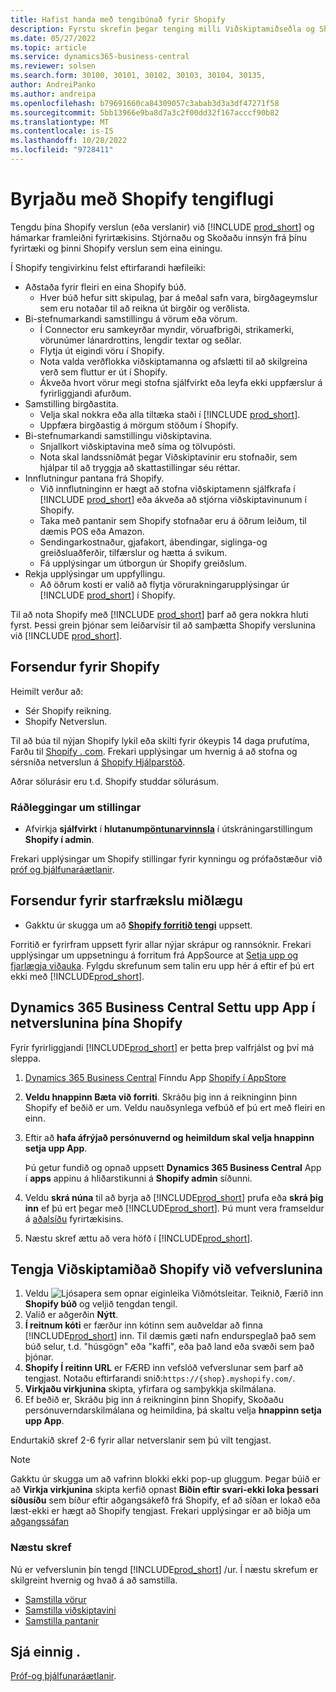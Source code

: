 ```yaml
---
title: Hafist handa með tengibúnað fyrir Shopify
description: Fyrstu skrefin þegar tenging milli Viðskiptamiðseðla og Shopify
ms.date: 05/27/2022
ms.topic: article
ms.service: dynamics365-business-central
ms.reviewer: solsen
ms.search.form: 30100, 30101, 30102, 30103, 30104, 30135,
author: AndreiPanko
ms.author: andreipa
ms.openlocfilehash: b79691660ca84309057c3abab3d3a3df47271f58
ms.sourcegitcommit: 5bb13966e9ba8d7a3c2f00dd32f167acccf90b82
ms.translationtype: MT
ms.contentlocale: is-IS
ms.lasthandoff: 10/28/2022
ms.locfileid: "9728411"
---
```

# <a name="get-started-with-the-shopify-connector"></a>Byrjaðu með Shopify tengiflugi

Tengdu þína Shopify verslun (eða verslanir) við [!INCLUDE [prod_short](../includes/prod_short.md)] og hámarkar framleiðni fyrirtækisins. Stjórnaðu og Skoðaðu innsýn frá þínu fyrirtæki og þinni Shopify verslun sem eina einingu.

Í Shopify tengivirkinu felst eftirfarandi hæfileiki:

- Aðstaða fyrir fleiri en eina Shopify búð.
  - Hver búð hefur sitt skipulag, þar á meðal safn vara, birgðageymslur sem eru notaðar til að reikna út birgðir og verðlista.  
- Bi-stefnumarkandi samstillingu á vörum eða vörum.
  - Í Connector eru samkeyrðar myndir, vöruafbrigði, strikamerki, vörunúmer lánardrottins, lengdir textar og seðlar.  
  - Flytja út eigindi vöru í Shopify.  
  - Nota valda verðflokka viðskiptamanna og afslætti til að skilgreina verð sem fluttur er út í Shopify.  
  - Ákveða hvort vörur megi stofna sjálfvirkt eða leyfa ekki uppfærslur á fyrirliggjandi afurðum.  
- Samstilling birgðastita.
  - Velja skal nokkra eða alla tiltæka staði í [!INCLUDE [prod_short](../includes/prod_short.md)].  
  - Uppfæra birgðastig á mörgum stöðum í Shopify.  
- Bi-stefnumarkandi samstillingu viðskiptavina.
  - Snjallkort viðskiptavina með síma og tölvupósti.  
  - Nota skal landssniðmát þegar Viðskiptavinir eru stofnaðir, sem hjálpar til að tryggja að skattastillingar séu réttar.  
- Innflutningur pantana frá Shopify.
  - Við innflutninginn er hægt að stofna viðskiptamenn sjálfkrafa í [!INCLUDE [prod_short](../includes/prod_short.md)] eða ákveða að stjórna viðskiptavinunum í Shopify.  
  - Taka með pantanir sem Shopify stofnaðar eru á öðrum leiðum, til dæmis POS eða Amazon.  
  - Sendingarkostnaður, gjafakort, ábendingar, siglinga-og greiðsluaðferðir, tilfærslur og hætta á svikum.  
  - Fá upplýsingar um útborgun úr Shopify greiðslum.  
- Rekja upplýsingar um uppfyllingu.
  - Að öðrum kosti er valið að flytja vörurakningarupplýsingar úr [!INCLUDE [prod_short](../includes/prod_short.md)] í Shopify.  

Til að nota Shopify með [!INCLUDE [prod_short](../includes/prod_short.md)] þarf að gera nokkra hluti fyrst. Þessi grein þjónar sem leiðarvísir til að samþætta Shopify verslunina við [!INCLUDE [prod_short](../includes/prod_short.md)].

## <a name="prerequisites-for-shopify"></a>Forsendur fyrir Shopify

Heimilt verður að:

- Sér Shopify reikning.
- Shopify Netverslun.

Til að búa til nýjan Shopify lykil eða skilti fyrir ókeypis 14 daga prufutíma, Farðu til [Shopify . com](https://www.shopify.com/). Frekari upplýsingar um hvernig á að stofna og sérsníða netverslun á [Shopify Hjálparstöð](https://help.shopify.com/).
  
Aðrar sölurásir eru t.d. Shopify studdar sölurásum.

### <a name="recommended-settings"></a>Ráðleggingar um stillingar

- Afvirkja **sjálfvirkt** í **hlutanum**[**pöntunarvinnsla**](https://www.shopify.com/admin/settings/checkout) í útskráningarstillingum **Shopify í admin**.

Frekari upplýsingar um Shopify stillingar fyrir kynningu og prófaðstæður við [próf og þjálfunaráætlanir](/dynamics365/business-central/dev-itpro/administration/admin-shopify-connector#preparation).

## <a name="prerequisites-for-business-central"></a>Forsendur fyrir starfrækslu miðlægu

- Gakktu úr skugga um að **[Shopify forritið tengi](https://go.microsoft.com/fwlink/?linkid=2196238)** uppsett.

Forritið er fyrirfram uppsett fyrir allar nýjar skrápur og rannsóknir. Frekari upplýsingar um uppsetningu á forritum frá AppSource at [Setja upp og fjarlægja viðauka](../ui-extensions-install-uninstall.md#install). Fylgdu skrefunum sem talin eru upp hér á eftir ef þú ert ekki með [!INCLUDE[prod_short](../includes/prod_short.md)].

## <a name="install-the-dynamics-365-business-central-app-to-your-shopify-online-store"></a>Dynamics 365 Business Central Settu upp App í netverslunina þína Shopify

Fyrir fyrirliggjandi [!INCLUDE[prod_short](../includes/prod_short.md)] er þetta þrep valfrjálst og því má sleppa.

1. [Dynamics 365 Business Central](https://apps.shopify.com/dynamics-365-business-central) Finndu App [Shopify í AppStore](https://apps.shopify.com/)
2. **Veldu hnappinn Bæta við forriti**. Skráðu þig inn á reikninginn þinn Shopify ef beðið er um. Veldu nauðsynlega vefbúð ef þú ert með fleiri en einn.
3. Eftir að **hafa áfrýjað persónuvernd og heimildum skal velja hnappinn setja upp App**.

   Þú getur fundið og opnað uppsett **Dynamics 365 Business Central** App í **apps** appinu á hliðarstikunni á **Shopify admin** síðunni.
4. Veldu **skrá núna** til að byrja að [!INCLUDE[prod_short](../includes/prod_short.md)] prufa eða **skrá þig inn** ef þú ert þegar með [!INCLUDE[prod_short](../includes/prod_short.md)]. Þú munt vera framseldur á [aðalsíðu](https://businesscentral.dynamics.com) fyrirtækisins.
5. Næstu skref ættu að vera höfð í [!INCLUDE[prod_short](../includes/prod_short.md)].

## <a name="connect-business-central-to-the-shopify-online-store"></a>Tengja Viðskiptamiðað Shopify við vefverslunina

1. Veldu ![Ljósapera sem opnar eiginleika Viðmótsleitar.](../media/ui-search/search_small.png "Segðu mér hvað þú vilt gera") Teiknið, Færið inn **Shopify búð** og veljið tengdan tengil.
2. Valið er aðgerðin **Nýtt**.  
3. **Í reitnum kóti** er færður inn kótinn sem auðveldar að finna [!INCLUDE[prod_short](../includes/prod_short.md)] inn. Til dæmis gæti nafn endurspeglað það sem búð selur, t.d. "húsgögn" eða "kaffi", eða það land eða svæði sem það þjónar.
4. **Shopify Í reitinn URL** er FÆRÐ inn vefslóð vefverslunar sem þarf að tengjast. Notaðu eftirfarandi snið:`https://{shop}.myshopify.com/`.
5. **Virkjaðu virkjunina** skipta, yfirfara og samþykkja skilmálana.
6. Ef beðið er, Skráðu þig inn á reikninginn þinn Shopify, Skoðaðu persónuverndarskilmálana og heimildina, þá skaltu velja **hnappinn setja upp App**.

Endurtakið skref 2-6 fyrir allar netverslanir sem þú vilt tengjast.

> [!NOTE]
> Gakktu úr skugga um að vafrinn blokki ekki pop-up gluggum. Þegar búið er að **Virkja virkjunina** skipta kerfið opnast **Biðin eftir svari-ekki loka þessari síðusíðu** sem bíður eftir aðgangsákefð frá Shopify, ef að síðan er lokað eða læst-ekki er hægt að Shopify tengjast. Frekari upplýsingar er að biðja um [aðgangssáfan](troubleshoot.md#request-the-access-token)

### <a name="next-steps"></a>Næstu skref

Nú er vefverslunin þín tengd [!INCLUDE[prod_short](../includes/prod_short.md)] /ur. Í næstu skrefum er skilgreint hvernig og hvað á að samstilla.

- [Samstilla vörur](synchronize-items.md)
- [Samstilla viðskiptavini](synchronize-customers.md)
- [Samstilla pantanir](synchronize-orders.md)

## <a name="see-also"></a>Sjá einnig .

[Próf-og þjálfunaráætlanir](/dynamics365/business-central/dev-itpro/administration/admin-shopify-connector).
